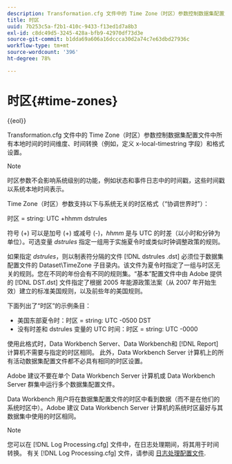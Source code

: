 ```yaml
---
description: Transformation.cfg 文件中的 Time Zone（时区）参数控制数据集配置文件中所有本地时间的时间维度、时间转换（例如，定义 x-local-timestring 字段）和格式设置。
title: 时区
uuid: 7b253c5a-f2b1-410c-9433-f13ed1d7a8b3
exl-id: c8dc49d5-3245-428a-bfb9-42970df73d3e
source-git-commit: b1dda69a606a16dccca30d2a74c7e63dbd27936c
workflow-type: tm+mt
source-wordcount: '396'
ht-degree: 78%

---
```


# 时区{#time-zones}

{{eol}}

Transformation.cfg 文件中的 Time Zone（时区）参数控制数据集配置文件中所有本地时间的时间维度、时间转换（例如，定义 x-local-timestring 字段）和格式设置。

>[!NOTE]
>
>时区参数不会影响系统级别的功能，例如状态和事件日志中的时间戳，这些时间戳以系统本地时间表示。

Time Zone（时区）参数支持以下与系统无关的时区格式（“协调世界时”）：

时区 = string: UTC +hhmm dstrules

符号 (+) 可以是加号 (+) 或减号 (-)，*hhmm* 是与 UTC 的时差（以小时和分钟为单位）。可选变量 *dstrules* 指定一组用于实施夏令时或类似时钟调整政策的规则。

如果指定 *dstrules*，则以制表符分隔的文件 [!DNL dstrules .dst] 必须位于数据集配置文件的 Dataset\TimeZone 子目录内。该文件为夏令时指定了一组与时区无关的规则。您在不同的年份会有不同的规则集。“基本”配置文件中由 Adobe 提供的 [!DNL DST.dst] 文件指定了根据 2005 年能源政策法案（从 2007 年开始生效）建立的标准美国规则，以及前些年的美国规则。

下面列出了“时区”的示例条目：

* 美国东部夏令时：时区 = string: UTC -0500 DST
* 没有时差和 dstrules 变量的 UTC 时间：时区 = string: UTC -0000

使用此格式时，Data Workbench Server、Data Workbench和 [!DNL Report] 计算机不需要与指定的时区相同。 此外，Data Workbench Server 计算机上的所有活动数据集配置文件都不必具有相同的时区设置。

Adobe 建议不要在单个 Data Workbench Server 计算机或 Data Workbench Server 群集中运行多个数据集配置文件。

Data Workbench 用户将在数据集配置文件的时区中看到数据（而不是在他们的系统时区中）。Adobe 建议 Data Workbench Server 计算机的系统时区最好与其数据集中使用的时区相同。

>[!NOTE]
>
>您可以在 [!DNL Log Processing.cfg] 文件中，在日志处理期间，将其用于时间转换。 有关 [!DNL Log Processing.cfg] 文件，请参阅 [日志处理配置文件](../../../../home/c-dataset-const-proc/c-log-proc-config-file/c-abt-log-proc-config-file.md).
